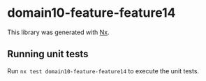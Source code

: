 # domain10-feature-feature14

This library was generated with [Nx](https://nx.dev).

## Running unit tests

Run `nx test domain10-feature-feature14` to execute the unit tests.

